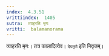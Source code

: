 ```yaml
---
index:  4.3.51
vrittiindex:  1405
sutra:  व्याहरति मृगः
vritti:  balamanorama 
---
```


व्याहरति मृगः। तत्र कालादित्येव। `देयमृणे` इति निवृत्तम्। 

